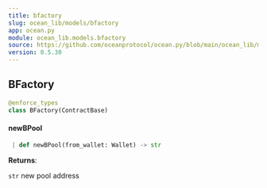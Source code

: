 ```yaml
---
title: bfactory
slug: ocean_lib/models/bfactory
app: ocean.py
module: ocean_lib.models.bfactory
source: https://github.com/oceanprotocol/ocean.py/blob/main/ocean_lib/models/bfactory.py
version: 0.5.30
---
```

## BFactory

```python
@enforce_types
class BFactory(ContractBase)
```

#### newBPool

```python
 | def newBPool(from_wallet: Wallet) -> str
```

**Returns**:

`str` new pool address


